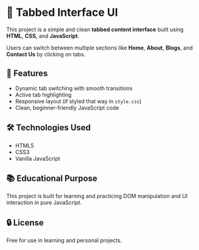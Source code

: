 # 🧩 Tabbed Interface UI


This project is a simple and clean **tabbed content interface** built using **HTML**, **CSS**, and **JavaScript**.

Users can switch between multiple sections like **Home**, **About**, **Blogs**, and **Contact Us** by clicking on tabs.



## 🚀 Features

- Dynamic tab switching with smooth transitions
- Active tab highlighting
- Responsive layout (if styled that way in `style.css`)
- Clean, beginner-friendly JavaScript code



## 🛠️ Technologies Used

- HTML5
- CSS3
- Vanilla JavaScript



## 📚 Educational Purpose

This project is built for learning and practicing DOM manipulation and UI interaction in pure JavaScript.


## 🔒 License

Free for use in learning and personal projects.

